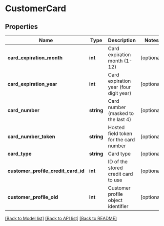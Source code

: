 # CustomerCard

## Properties
Name | Type | Description | Notes
------------ | ------------- | ------------- | -------------
**card_expiration_month** | **int** | Card expiration month (1-12) | [optional] 
**card_expiration_year** | **int** | Card expiration year (four digit year) | [optional] 
**card_number** | **string** | Card number (masked to the last 4) | [optional] 
**card_number_token** | **string** | Hosted field token for the card number | [optional] 
**card_type** | **string** | Card type | [optional] 
**customer_profile_credit_card_id** | **int** | ID of the stored credit card to use | [optional] 
**customer_profile_oid** | **int** | Customer profile object identifier | [optional] 

[[Back to Model list]](../README.md#documentation-for-models) [[Back to API list]](../README.md#documentation-for-api-endpoints) [[Back to README]](../README.md)



